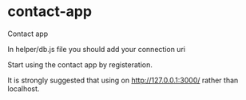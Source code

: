 # contact-app
Contact app

In helper/db.js file you should add your connection uri

Start using the contact app by registeration.

It is strongly suggested that using on http://127.0.0.1:3000/ rather than localhost.
